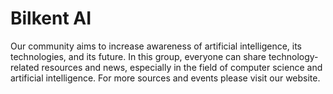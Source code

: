 # Bilkent AI
Our community aims to increase awareness of artificial intelligence, its technologies, and its future. In this group, everyone can share technology-related resources and news, especially in the field of computer science and artificial intelligence. For more sources and events please visit our website. 
